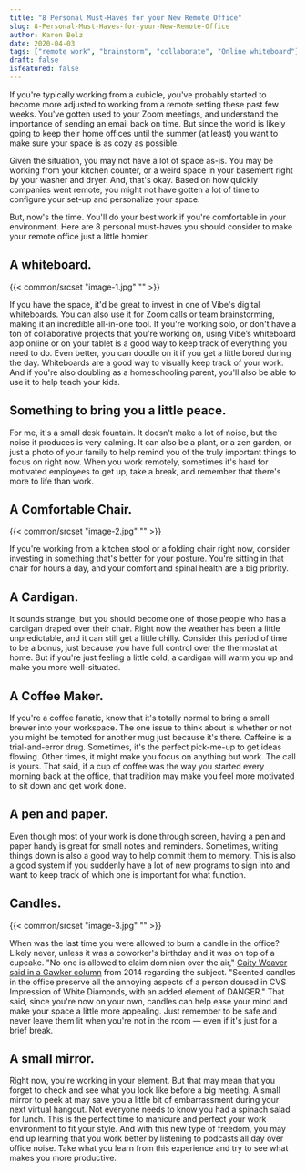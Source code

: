 ```yaml
---
title: "8 Personal Must-Haves for your New Remote Office"
slug: 8-Personal-Must-Haves-for-your-New-Remote-Office
author: Karen Belz
date: 2020-04-03
tags: ["remote work", "brainstorm", "collaborate", "Online whiteboard"]
draft: false
isfeatured: false
---
```






If you're typically working from a cubicle, you've probably started to become more adjusted to working from a remote setting these past few weeks. You've gotten used to your Zoom meetings, and understand the importance of sending an email back on time. But since the world is likely going to keep their home offices until the summer (at least) you want to make sure your space is as cozy as possible.

Given the situation, you may not have a lot of space as-is. You may be working from your kitchen counter, or a weird space in your basement right by your washer and dryer. And, that's okay. Based on how quickly companies went remote, you might not have gotten a lot of time to configure your set-up and personalize your space. 

But, now's the time. You'll do your best work if you're comfortable in your environment. Here are 8 personal must-haves you should consider to make your remote office just a little homier. 



## A whiteboard. 


{{< common/srcset "image-1.jpg" "" >}}


If you have the space, it'd be great to invest in one of Vibe's digital whiteboards. You can also use it for Zoom calls or team brainstorming, making it an incredible all-in-one tool. If you're working solo, or don't have a ton of collaborative projects that you're working on, using Vibe’s whiteboard app online or on your tablet is a good way to keep track of everything you need to do. Even better, you can doodle on it if you get a little bored during the day. Whiteboards are a good way to visually keep track of your work. And if you're also doubling as a homeschooling parent, you'll also be able to use it to help teach your kids.


## Something to bring you a little peace. 

For me, it's a small desk fountain. It doesn't make a lot of noise, but the noise it produces is very calming. It can also be a plant, or a zen garden, or just a photo of your family to help remind you of the truly important things to focus on right now. When you work remotely, sometimes it's hard for motivated employees to get up, take a break, and remember that there's more to life than work. 


## A Comfortable Chair. 


{{< common/srcset "image-2.jpg" "" >}}


If you're working from a kitchen stool or a folding chair right now, consider investing in something that's better for your posture. You're sitting in that chair for hours a day, and your comfort and spinal health are a big priority. 


## A Cardigan. 

It sounds strange, but you should become one of those people who has a cardigan draped over their chair. Right now the weather has been a little unpredictable, and it can still get a little chilly. Consider this period of time to be a bonus, just because you have full control over the thermostat at home. But if you're just feeling a little cold, a cardigan will warm you up and make you more well-situated.


## A Coffee Maker. 

If you're a coffee fanatic, know that it's totally normal to bring a small brewer into your workspace. The one issue to think about is whether or not you might be tempted for another mug just because it's there. Caffeine is a trial-and-error drug. Sometimes, it's the perfect pick-me-up to get ideas flowing. Other times, it might make you focus on anything but work. The call is yours. That said, if a cup of coffee was the way you started every morning back at the office, that tradition may make you feel more motivated to sit down and get work done. 


## A pen and paper. 

Even though most of your work is done through screen, having a pen and paper handy is great for small notes and reminders. Sometimes, writing things down is also a good way to help commit them to memory. This is also a good system if you suddenly have a lot of new programs to sign into and want to keep track of which one is important for what function. 


## Candles. 
{{< common/srcset "image-3.jpg" "" >}}


When was the last time you were allowed to burn a candle in the office? Likely never, unless it was a coworker's birthday and it was on top of a cupcake. "No one is allowed to claim dominion over the air," [Caity Weaver said in a Gawker column](https://gawker.com/thatz-not-okay-can-i-turn-my-office-into-a-scented-can-1502604245) from 2014 regarding the subject. "Scented candles in the office preserve all the annoying aspects of a person doused in CVS Impression of White Diamonds, with an added element of DANGER." That said, since you're now on your own, candles can help ease your mind and make your space a little more appealing. Just remember to be safe and never leave them lit when you're not in the room — even if it's just for a brief break. 


## A small mirror. 

Right now, you're working in your element. But that may mean that you forget to check and see what you look like before a big meeting. A small mirror to peek at may save you a little bit of embarrassment during your next virtual hangout. Not everyone needs to know you had a spinach salad for lunch.
This is the perfect time to manicure and perfect your work environment to fit your style. And with this new type of freedom, you may end up learning that you work better by listening to podcasts all day over office noise. Take what you learn from this experience and try to see what makes you more productive. 

